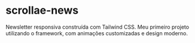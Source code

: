 # scrollae-news
Newsletter responsiva construída com Tailwind CSS. Meu primeiro projeto utilizando o framework, com animações customizadas e design moderno.
